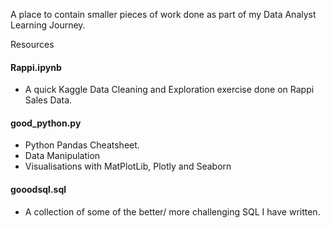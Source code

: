 A place to contain smaller pieces of work done as part of my Data Analyst Learning Journey.

Resources
#### Rappi.ipynb
 - A quick Kaggle Data Cleaning and Exploration exercise done on Rappi Sales Data.
   
#### good_python.py
- Python Pandas Cheatsheet.
- Data Manipulation
- Visualisations with MatPlotLib, Plotly and Seaborn

#### gooodsql.sql
- A collection of some of the better/ more challenging SQL I have written.
